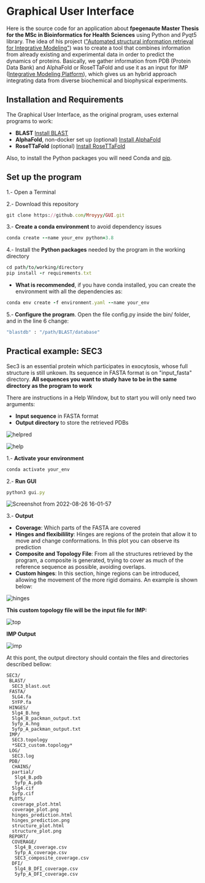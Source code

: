 # Graphical User Interface 
Here is the source code for an application about **fpegenaute Master Thesis for the MSc in Bioinformatics for Health Sciences** using Python and Pyqt5 library.
The idea of his project (["Automated structural information retrieval for Integrative Modeling"](https://github.com/fpegenaute/TFM/blob/main/README.md#automated-structural-information-retrieval-for-integrative-modeling)) was to create a tool that combines information from already existing and experimental data in order to predict the dynamics of proteins.
Basically, we gather information from PDB (Protein Data Bank) and AlphaFold or RoseTTaFold and use it as an input for IMP ([Integrative Modeling Platform](https://integrativemodeling.org/)), which gives us an hybrid approach integrating data from diverse biochemical and biophysical experiments.

## Installation and Requirements
The Graphical User Interface, as the original program, uses external programs to work:
 - **BLAST** [Install BLAST](https://blast.ncbi.nlm.nih.gov/Blast.cgi?PAGE_TYPE=BlastDocs&DOC_TYPE=Download)
 - **AlphaFold**, non-docker set up (optional) [Install AlphaFold](https://github.com/kalininalab/alphafold_non_docker)
 - **RoseTTaFold** (optional) [Install RoseTTaFold](https://github.com/RosettaCommons/RoseTTAFold)

Also, to install the Python packages you will need Conda and [pip](https://pip.pypa.io/en/stable/installation/).

## Set up the program
 1.- Open a Terminal
 
 2.- Download this repository
 ```ruby
 git clone https://github.com/Mroyyy/GUI.git
 ```
 
 3.- **Create a conda environment** to avoid dependency issues
```ruby
conda create --name your_env python=3.8
```

4.- Install the **Python packages** needed by the program in the working directory
```ruby
cd path/to/working/directory
pip install -r requirements.txt
```
- **What is recommended**, if you have conda installed, you can create the environment with all the dependencies as:
```ruby
conda env create -f environment.yaml --name your_env
```

5.- **Configure the program**. Open the file config.py inside the bin/ folder, and in the line 6 change:
```ruby
"blastdb" : "/path/BLAST/database"
```

 
 ## Practical example: SEC3
 Sec3 is an essential protein which participates in exocytosis, whose full structure is still unkown. Its sequence in FASTA format is on "input_fasta" directory. **All sequences you want to study have to be in the same directory as the program to work**

There are instructions in a Help Window, but to start you will only need two arguments:
 - **Input sequence** in FASTA format
 - **Output directory** to store the retrieved PDBs

![helpred](https://user-images.githubusercontent.com/93529369/186919664-9dc2c591-ce28-41bb-9f7e-2d7f819590be.png)


![help](https://user-images.githubusercontent.com/93529369/186918736-843cd346-d96f-4d55-a026-d0e7ed606eda.png)

1.- **Activate your environment**
```ruby
conda activate your_env
```
2.- **Run GUI**
```ruby
python3 gui.py
```

![Screenshot from 2022-08-26 16-01-57](https://user-images.githubusercontent.com/93529369/186921187-c3aa6067-9ca0-4528-a8c1-28381872e9f4.png)

3.- **Output**
 - **Coverage**: Which parts of the FASTA are covered
 - **Hinges and flexibilility**: Hinges are regions of the protein that allow it to move and change conformations. In this plot you can observe its prediction
 - **Composite and Topology File**:  From all the structures retrieved by the program, a composite is generated, trying to cover as much of the reference sequence as possible, avoiding overlaps.
 - **Custom hinges**: In this section, hinge regions can be introduced, allowing the movement of the more rigid domains.
   An example is shown below:
   
![hinges](https://user-images.githubusercontent.com/93529369/186927248-be52fb78-ad76-4ecc-9eb0-9fa04acbe816.png)

**This custom topology file will be the input file for IMP:**

![top](https://user-images.githubusercontent.com/93529369/186927563-05ea9067-d66c-4e62-bc57-bdabb61e031a.png)

**IMP Output**

![imp](https://user-images.githubusercontent.com/93529369/186927966-b44bdaa4-2981-4cb3-8804-f36e063e3c44.png)



At this pont, the output directory should contain the files and directories described bellow:
```
SEC3/
 BLAST/
  SEC3_blast.out
 FASTA/
  5LG4.fa
  5YFP.fa
 HINGES/
  5lg4_B.hng
  5lg4_B_packman_output.txt
  5yfp_A.hng
  5yfp_A_packman_output.txt
 IMP/
  SEC3.topology
  *SEC3_custom.topology*
 LOG/
  SEC3.log
 PDB/
  CHAINS/
  partial/
   5lg4_B.pdb
   5yfp_A.pdb
  5lg4.cif
  5yfp.cif
 PLOTS/
  coverage_plot.html
  coverage_plot.png
  hinges_prediction.html
  hinges_prediction.png
  structure_plot.html
  structure_plot.png
 REPORT/
  COVERAGE/
   5lg4_B_coverage.csv
   5yfp_A_coverage.csv
   SEC3_composite_coverage.csv
  DFI/
   5lg4_B_DFI_coverage.csv
   5yfp_A_DFI_coverage.csv
```

